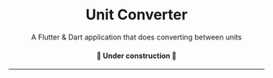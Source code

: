 <h1 align="center">Unit Converter</h1>

<p align="center">A Flutter & Dart application that does converting between units</p>

<h4 align="center"> 
	🚧  Under construction  🚧
</h4>

---